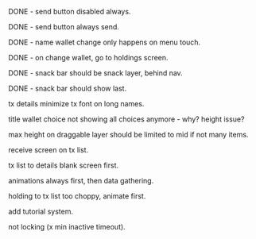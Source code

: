 DONE - send button disabled always.

DONE - send button always send.

DONE - name wallet change only happens on menu touch.

DONE - on change wallet, go to holdings screen.

DONE - snack bar should be snack layer, behind nav.

DONE - snack bar should show last.

tx details minimize tx font on long names.

title wallet choice not showing all choices anymore - why? height issue?

max height on draggable layer should be limited to mid if not many items.

receive screen on tx list.

tx list to details blank screen first.

animations always first, then data gathering.

holding to tx list too choppy, animate first.

add tutorial system.

not locking (x min inactive timeout).
